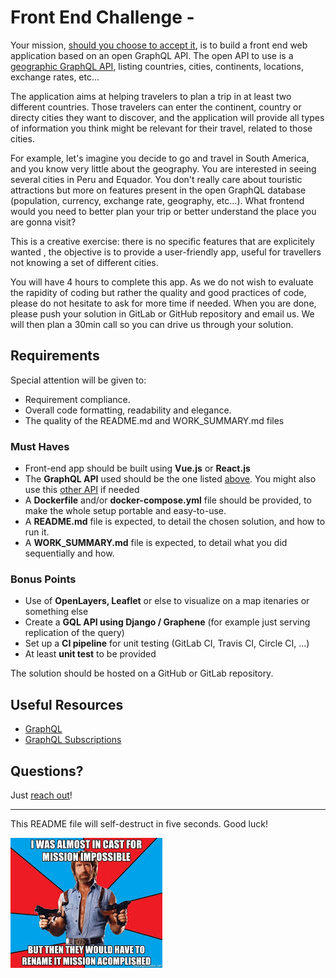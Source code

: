 # Front End Challenge - 

Your mission, [should you choose to accept it](https://www.youtube.com/watch?v=0TiqXFssKMY), is to build a front end web application based on an open GraphQL API. The open API to use is a [geographic GraphQL API](https://www.everbase.co/docs/quick-start), listing countries, cities, continents, locations, exchange rates, etc...

The application aims at helping travelers to plan a trip in at least two different countries. Those travelers can enter the continent, country or directy cities they want to discover, and the application will provide all types of information you think might be relevant for their travel, related to those cities. 

For example, let's imagine you decide to go and travel in South America, and you know very little about the geography. You are interested in seeing several cities in Peru and Equador. You don't really care about touristic attractions but more on features present in the open GraphQL database (population, currency, exchange rate, geography, etc...). What frontend would you need to better plan your trip or better understand the place you are gonna visit?

This is a creative exercise: there is no specific features that are explicitely wanted , the objective is to provide a user-friendly app, useful for travellers not knowing a set of different cities.

You will have 4 hours to complete this app. As we do not wish to evaluate the rapidity of coding but rather the quality and good practices of code, please do not hesitate to ask for more time if needed. When you are done, please push your solution in GitLab or GitHub repository and email us. We will then plan a 30min call so you can drive us through your solution.


## Requirements

Special attention will be given to:

- Requirement compliance.
- Overall code formatting, readability and elegance.
- The quality of the README.md and WORK_SUMMARY.md files

### Must Haves

- Front-end app should be built using **Vue.js** or **React.js**
- The **GraphQL API** used should be the one listed [above](https://www.everbase.co/docs/quick-start). You might also use this [other API](https://github.com/trevorblades/countries) if needed
- A **Dockerfile** and/or **docker-compose.yml** file should be provided, to make the whole setup portable and easy-to-use.
- A **README.md** file is expected, to detail the chosen solution, and how to run it.
- A **WORK_SUMMARY.md** file is expected, to detail what you did sequentially and how.

### Bonus Points

- Use of **OpenLayers, Leaflet** or else to visualize on a map itenaries or something else
- Create a **GQL API using Django / Graphene** (for example just serving replication of the query)
- Set up a **CI pipeline** for unit testing (GitLab CI, Travis CI, Circle CI, ...)
- At least **unit test** to be provided

The solution should be hosted on a GitHub or GitLab repository.

## Useful Resources

- [GraphQL](https://www.howtographql.com/)
- [GraphQL Subscriptions](https://graphql.org/blog/subscriptions-in-graphql-and-relay/)


## Questions?

Just [reach out](mailto:pierre.bertrand@loftorbital.com)!

---

This README file will self-destruct in five seconds. Good luck!

![img](./img/mission-impossible.jpg)